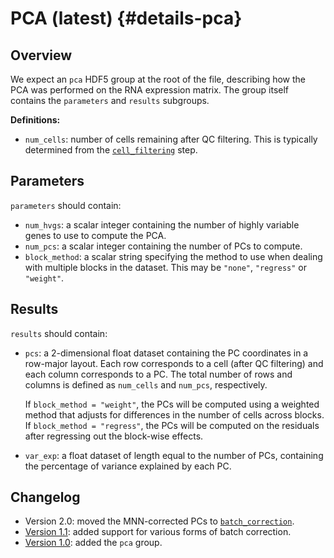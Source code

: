 # PCA (latest) {#details-pca}

## Overview

We expect an `pca` HDF5 group at the root of the file, describing how the PCA was performed on the RNA expression matrix.
The group itself contains the `parameters` and `results` subgroups.

**Definitions:**

- `num_cells`: number of cells remaining after QC filtering.
  This is typically determined from the [`cell_filtering`](../cell_filtering/latest.md) step.

## Parameters 

`parameters` should contain:

- `num_hvgs`: a scalar integer containing the number of highly variable genes to use to compute the PCA.
- `num_pcs`: a scalar integer containing the number of PCs to compute.
- `block_method`: a scalar string specifying the method to use when dealing with multiple blocks in the dataset.
  This may be `"none"`, `"regress"` or `"weight"`.

## Results

`results` should contain:

- `pcs`: a 2-dimensional float dataset containing the PC coordinates in a row-major layout.
  Each row corresponds to a cell (after QC filtering) and each column corresponds to a PC.
  The total number of rows and columns is defined as `num_cells` and `num_pcs`, respectively.

  If `block_method = "weight"`, the PCs will be computed using a weighted method that adjusts for differences in the number of cells across blocks.
  If `block_method = "regress"`, the PCs will be computed on the residuals after regressing out the block-wise effects.
- `var_exp`: a float dataset of length equal to the number of PCs, containing the percentage of variance explained by each PC.

## Changelog

- Version 2.0: moved the MNN-corrected PCs to [`batch_correction`](../batch_correction/latest.md).
- [Version 1.1](v1_1.md): added support for various forms of batch correction.
- [Version 1.0](v1_0.md): added the `pca` group.
